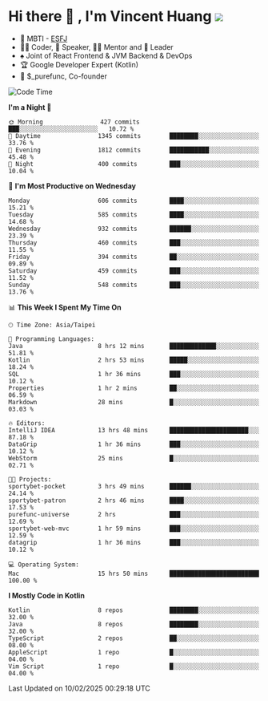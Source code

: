 # Hi there 👋 , I'm Vincent Huang ![](https://komarev.com/ghpvc/?username=Jian-Min-Huang)
- 👀 MBTI - [ESFJ](https://www.16personalities.com/esfj-personality)
- 👨‍💻 Coder, 🎤 Speaker, 👨‍🏫 Mentor and 🚀 Leader
- ♠️ Joint of React Frontend & JVM Backend & DevOps
- 🏆 Google Developer Expert (Kotlin)
- 💼 $_purefunc, Co-founder

<!--START_SECTION:waka-->
![Code Time](http://img.shields.io/badge/Code%20Time-4%2C904%20hrs%2048%20mins-blue)

**I'm a Night 🦉** 

```text
🌞 Morning                427 commits         ███░░░░░░░░░░░░░░░░░░░░░░   10.72 % 
🌆 Daytime                1345 commits        ████████░░░░░░░░░░░░░░░░░   33.76 % 
🌃 Evening                1812 commits        ███████████░░░░░░░░░░░░░░   45.48 % 
🌙 Night                  400 commits         ███░░░░░░░░░░░░░░░░░░░░░░   10.04 % 
```
📅 **I'm Most Productive on Wednesday** 

```text
Monday                   606 commits         ████░░░░░░░░░░░░░░░░░░░░░   15.21 % 
Tuesday                  585 commits         ████░░░░░░░░░░░░░░░░░░░░░   14.68 % 
Wednesday                932 commits         ██████░░░░░░░░░░░░░░░░░░░   23.39 % 
Thursday                 460 commits         ███░░░░░░░░░░░░░░░░░░░░░░   11.55 % 
Friday                   394 commits         ██░░░░░░░░░░░░░░░░░░░░░░░   09.89 % 
Saturday                 459 commits         ███░░░░░░░░░░░░░░░░░░░░░░   11.52 % 
Sunday                   548 commits         ███░░░░░░░░░░░░░░░░░░░░░░   13.76 % 
```


📊 **This Week I Spent My Time On** 

```text
🕑︎ Time Zone: Asia/Taipei

💬 Programming Languages: 
Java                     8 hrs 12 mins       █████████████░░░░░░░░░░░░   51.81 % 
Kotlin                   2 hrs 53 mins       █████░░░░░░░░░░░░░░░░░░░░   18.24 % 
SQL                      1 hr 36 mins        ███░░░░░░░░░░░░░░░░░░░░░░   10.12 % 
Properties               1 hr 2 mins         ██░░░░░░░░░░░░░░░░░░░░░░░   06.59 % 
Markdown                 28 mins             █░░░░░░░░░░░░░░░░░░░░░░░░   03.03 % 

🔥 Editors: 
IntelliJ IDEA            13 hrs 48 mins      ██████████████████████░░░   87.18 % 
DataGrip                 1 hr 36 mins        ███░░░░░░░░░░░░░░░░░░░░░░   10.12 % 
WebStorm                 25 mins             █░░░░░░░░░░░░░░░░░░░░░░░░   02.71 % 

🐱‍💻 Projects: 
sportybet-pocket         3 hrs 49 mins       ██████░░░░░░░░░░░░░░░░░░░   24.14 % 
sportybet-patron         2 hrs 46 mins       ████░░░░░░░░░░░░░░░░░░░░░   17.53 % 
purefunc-universe        2 hrs               ███░░░░░░░░░░░░░░░░░░░░░░   12.69 % 
sportybet-web-mvc        1 hr 59 mins        ███░░░░░░░░░░░░░░░░░░░░░░   12.59 % 
datagrip                 1 hr 36 mins        ███░░░░░░░░░░░░░░░░░░░░░░   10.12 % 

💻 Operating System: 
Mac                      15 hrs 50 mins      █████████████████████████   100.00 % 
```

**I Mostly Code in Kotlin** 

```text
Kotlin                   8 repos             ████████░░░░░░░░░░░░░░░░░   32.00 % 
Java                     8 repos             ████████░░░░░░░░░░░░░░░░░   32.00 % 
TypeScript               2 repos             ██░░░░░░░░░░░░░░░░░░░░░░░   08.00 % 
AppleScript              1 repo              █░░░░░░░░░░░░░░░░░░░░░░░░   04.00 % 
Vim Script               1 repo              █░░░░░░░░░░░░░░░░░░░░░░░░   04.00 % 
```




 Last Updated on 10/02/2025 00:29:18 UTC
<!--END_SECTION:waka-->
